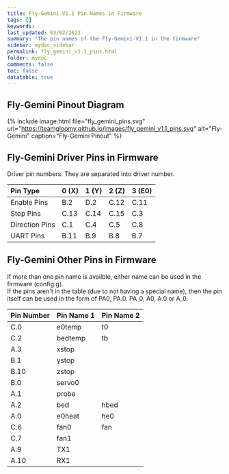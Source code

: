 ```yaml
---
title: Fly-Gemini-V1.1 Pin Names in Firmware
tags: []
keywords: 
last_updated: 03/02/2022
summary: "The pin names of the Fly-Gemini-V1.1 in the firmware"
sidebar: mydoc_sidebar
permalink: fly_gemini_v1.1_pins.html
folder: mydoc
comments: false
toc: false
datatable: true
---
```


## Fly-Gemini Pinout Diagram

{% include image.html file="fly_gemini_pins.svg" url="https://teamgloomy.github.io/images/fly_gemini_v1.1_pins.svg" alt="Fly-Gemini" caption="Fly-Gemini Pinout" %}

## Fly-Gemini Driver Pins in Firmware

Driver pin numbers. They are separated into driver number.

<div class="datatable-begin"></div>

|Pin Type|0 (X)|1 (Y)|2 (Z)|3 (E0)|
| :------------- |:-------------|:-------------|:-------------|:-------------|
|Enable Pins|B.2|D.2|C.12|C.11|
|Step Pins|C.13|C.14|C.15|C.3|
|Direction Pins|C.1|C.4|C.5|C.8|
|UART Pins|B.11|B.9|B.8|B.7|

<div class="datatable-end"></div>

## Fly-Gemini Other Pins in Firmware 

If more than one pin name is availble, either name can be used in the firmware (config.g).  
If the pins aren't in the table (due to not having a special name), then the pin itself can be used in the form of PA0, PA.0, PA_0, A0, A.0 or A_0.  

<div class="datatable-begin"></div>

|Pin Number|Pin Name 1|Pin Name 2|
| :------------- |:-------------|:-------------|
|C.0|e0temp|t0|
|C.2|bedtemp|tb|
|A.3|xstop||
|B.1|ystop||
|B.10|zstop||
|B.0|servo0||
|A.1|probe||
|A.2|bed|hbed|
|A.0|e0heat|he0|
|C.6|fan0|fan|
|C.7|fan1||
|A.9|TX1||
|A.10|RX1||

<div class="datatable-end"></div>